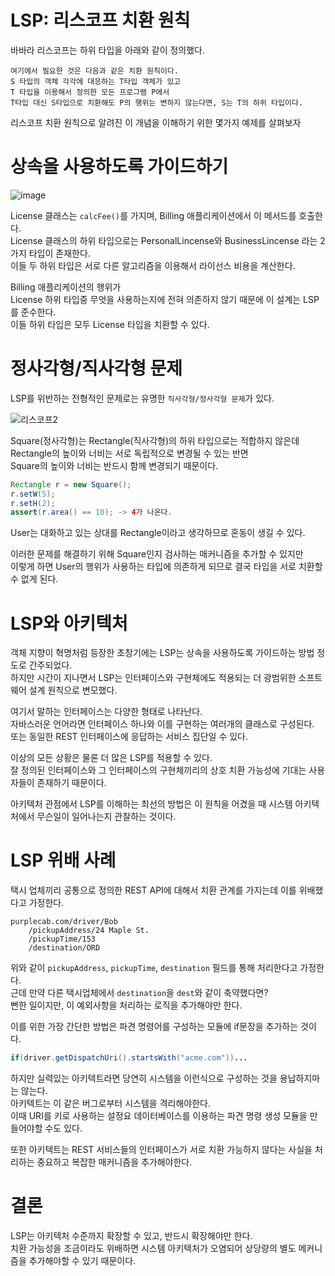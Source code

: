 # LSP: 리스코프 치환 원칙

바바라 리스코프는 하위 타입을 아래와 같이 정의했다.   

```
여기에서 필요한 것은 다음과 같은 치환 원칙이다.   
S 타입의 객체 각각에 대응하는 T타입 객체가 있고    
T 타입을 이용해서 정의한 모든 프로그램 P에서    
T타입 대신 S타입으로 치환해도 P의 행위는 변하지 않는다면, S는 T의 하위 타입이다.  
```

리스코프 치환 원칙으로 알려진 이 개념을 이해하기 위한 몇가지 예제를 살펴보자  
  
# 상속을 사용하도록 가이드하기   

![image](https://user-images.githubusercontent.com/50267433/149617273-a013452c-3f14-4c35-9c28-542005f369de.png)

License 클래스는 `calcFee()`를 가지며, Billing 애플리케이션에서 이 메서드를 호출한다.        
License 클래스의 하위 타입으로는 PersonalLincense와 BusinessLincense 라는 2가지 타입이 존재한다.     
이들 두 하위 타입은 서로 다른 알고리즘을 이용해서 라이선스 비용을 계산한다.     

Billing 애플리케이션의 행위가   
License 하위 타입중 무엇을 사용하는지에 전혀 의존하지 않기 때문에 이 설계는 LSP를 준수한다.       
이들 하위 타입은 모두 License 타입을 치환할 수 있다.     

# 정사각형/직사각형 문제 
LSP를 위반하는 전형적인 문제로는 유명한 `직사각형/정사각형 문제`가 있다.   

![리스코프2](https://user-images.githubusercontent.com/50267433/149617397-4b8739f5-48c2-43e9-a647-66ae4544660c.png)

Square(정사각형)는 Rectangle(직사각형)의 하위 타입으로는 적합하지 않은데     
Rectangle의 높이와 너비는 서로 독립적으로 변경될 수 있는 반면    
Square의 높이와 너비는 반드시 함께 변경되기 때문이다.    

```java
Rectangle r = new Square();
r.setW(5);
r.setH(2);
assert(r.area() == 10); -> 4가 나온다.  
```  
User는 대화하고 있는 상대를 Rectangle이라고 생각하므로 혼동이 생길 수 있다.     
  
이러한 문제를 해결하기 위해 Square인지 검사하는 매커니즘을 추가할 수 있지만     
이렇게 하면 User의 행위가 사용하는 타입에 의존하게 되므로 결국 타입을 서로 치환할 수 없게 된다.   

# LSP와 아키텍처   

객체 지향이 혁명처럼 등장한 초창기에는 LSP는 상속을 사용하도록 가이드하는 방법 정도로 간주되었다.    
하지만 시간이 지나면서 LSP는 인터페이스와 구현체에도 적용되는 더 광범위한 소프트웨어 설계 원칙으로 변모했다.    

여기서 말하는 인터페이스는 다양한 형태로 나타난다.   
자바스러운 언어라면 인터페이스 하나와 이를 구현하는 여러개의 클래스로 구성된다.   
또는 동일한 REST 인터페이스에 응답하는 서비스 집단일 수 있다.   

이상의 모든 상황은 물론 더 많은 LSP를 적용할 수 있다.   
잘 정의된 인터페이스와 그 인터페이스의 구현체끼리의 상호 치환 가능성에 기대는 사용자들이 존재하기 때문이다.    

아키텍처 관점에서 LSP를 이해하는 최선의 방법은 이 원칙을 어겼을 때 시스템 아키텍처에서 무슨일이 일어나는지 관찰하는 것이다.  

# LSP 위배 사례   

택시 업체끼리 공통으로 정의한 REST API에 대해서 치환 관계를 가지는데 이를 위배했다고 가정한다.   

```
purplecab.com/driver/Bob
    /pickupAddress/24 Maple St.
    /pickupTime/153
    /destination/ORD
```
위와 같이 `pickupAddress`, `pickupTime`, `destination` 필드를 통해 처리한다고 가정한다.   
근데 만약 다른 택시업체에서 `destination`을 `dest`와 같이 축약했다면?   
뻔한 일이지만, 이 예외사항을 처리하는 로직을 추가해야만 한다.   

이를 위한 가장 간단한 방법은 파견 명령어를 구성하는 모듈에 if문장을 추가하는 것이다.  

```java
if(driver.getDispatchUri().startsWith("acme.com"))...
```

하지만 실력있는 아키텍트라면 당연히 시스템을 이런식으로 구성하는 것을 용납하지마는 않는다.   
아키텍트는 이 같은 버그로부터 시스템을 격리해야한다.   
이때 URI를 키로 사용하는 설정요 데이터베이스를 이용하는 파견 명령 생성 모듈을 만들어야할 수도 있다.   

또한 아키텍트는 REST 서비스들의 인터페이스가 서로 치환 가능하지 않다는 사실을 처리하는 중요하고 복잡한 매커니즘을 추가해야한다.  
  
# 결론 

LSP는 아키텍처 수준까지 확장할 수 있고, 반드시 확장해야만 한다.        
치환 가능성을 조금이라도 위배하면 시스템 아키텍처가 오염되어 상당량의 별도 메커니즘을 추가해야할 수 있기 때문이다.    
